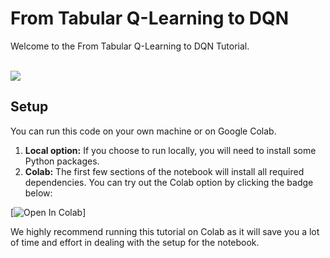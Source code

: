 # From Tabular Q-Learning to DQN

Welcome to the From Tabular Q-Learning to DQN Tutorial.
<br>
<br>

<img src="https://raw.githubusercontent.com/markub3327/flappy-bird-gymnasium/main/imgs/dqn.gif">


## Setup

You can run this code on your own machine or on Google Colab.

1. **Local option:** If you choose to run locally, you will need to install some Python packages.
2. **Colab:** The first few sections of the notebook will install all required dependencies. You can try out the Colab option by clicking the badge below:

[![Open In Colab](https://colab.research.google.com/github/CLAIR-LAB-TECHNION/CLAI/blob/dev/tutorials/dqn_tutorial/DQN.ipynb)]


We highly recommend running this tutorial on Colab as it will save you a lot of time and effort in dealing with the setup for the notebook.
